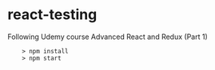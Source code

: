 # react-testing

Following Udemy course Advanced React and Redux (Part 1)

```
	> npm install
	> npm start
```
